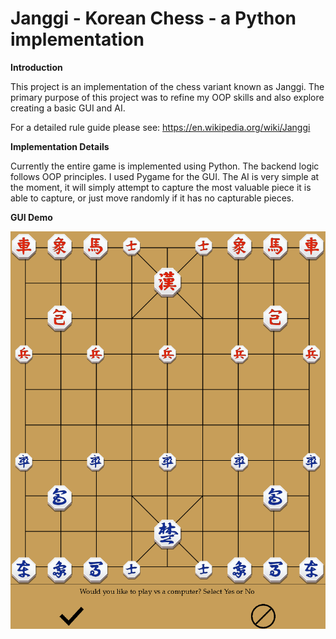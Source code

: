 # Janggi - Korean Chess - a Python implementation

**Introduction**

This project is an implementation of the chess variant known as Janggi. The primary purpose of this project was to refine my OOP skills and also explore creating a basic GUI and AI.

For a detailed rule guide please see: https://en.wikipedia.org/wiki/Janggi

**Implementation Details**

Currently the entire game is implemented using Python. The backend logic follows OOP principles. I used Pygame for the GUI. The AI is very simple at the moment, it will simply attempt to capture the most valuable piece it is able to capture, or just move randomly if it has no capturable pieces.

**GUI Demo**

![](readme_files/janggi_demo.gif)
